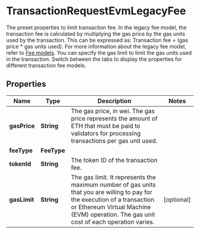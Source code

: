 

# TransactionRequestEvmLegacyFee

The preset properties to limit transaction fee.  In the legacy fee model, the transaction fee is calculated by multiplying the gas price by the gas units used by the transaction. This can be expressed as: Transaction fee =  (gas price * gas units used). For more information about the legacy fee model, refer to [Fee models](/v2/guides/transactions/estimate-fees#fee-models).  You can specify the gas limit to limit the gas units used in the transaction.  Switch between the tabs to display the properties for different transaction fee models. 

## Properties

| Name | Type | Description | Notes |
|------------ | ------------- | ------------- | -------------|
|**gasPrice** | **String** | The gas price, in wei. The gas price represents the amount of ETH that must be paid to validators for processing transactions per gas unit used. |  |
|**feeType** | **FeeType** |  |  |
|**tokenId** | **String** | The token ID of the transaction fee. |  |
|**gasLimit** | **String** | The gas limit. It represents the maximum number of gas units that you are willing to pay for the execution of a transaction or Ethereum Virtual Machine (EVM) operation. The gas unit cost of each operation varies. |  [optional] |



